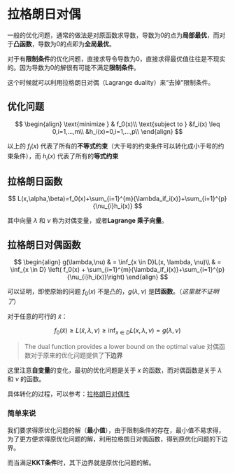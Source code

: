 # 拉格朗日对偶

一般的优化问题，通常的做法是对原函数求导数，导数为0的点为**局部最优**，而对于**凸函数**，导数为0的点即为**全局最优**。

对于有**限制条件**的优化问题，直接求导令导数为0，直接求得最优值往往是不现实的。因为导数为0的解很有可能不满足**限制条件**。

这个时候就可以利用拉格朗日对偶（Lagrange duality）来“去掉”限制条件。

## 优化问题

$$
\begin{align}
\text{minimize } & f_0(x)\\
\text{subject to } &f_i(x) \leq 0,i=1,...,m\\
&h_i(x)=0,i=1,…,p\\
\end{align}
$$

以上的 $f_i(x)$ 代表了所有的**不等式约束**（大于号的约束条件可以转化成小于号的约束条件），而 $h_i(x)$ 代表了所有的**等式约束**

## 拉格朗日函数

$$
L(x,\alpha,\beta)=f_0(x)+\sum_{i=1}^{m}{\lambda_if_i(x)}+\sum_{i=1}^{p}{\nu_{i}h_i(x)}
$$

其中向量 $\lambda$ 和 $\nu$ 称为对偶变量，或者**Lagrange 乘子向量**。

## 拉格朗日对偶函数

$$
\begin{align}
g(\lambda,\nu)
& = \inf_{x \in D}L(x, \lambda, \nu)\\
& = \inf_{x \in D} \left( f_0(x) + \sum_{i=1}^{m}{\lambda_if_i(x)}+\sum_{i=1}^{p}{\nu_{i}h_i(x)}\right)
\end{align}
$$

可以证明，即使原始的问题 $f_0(x)$ 不是凸的，$g(\lambda,\nu)$ 是**凹函数**。（*这里就不证明了*）

对于任意的可行的 $\tilde{x}$：

$$
f_0(\tilde{x}) \geq L(\tilde{x}, \lambda, \nu) \geq \inf_{x \in D} L(x, \lambda, \nu) = g(\lambda,\nu)
$$

> The dual function provides a lower bound on the optimal value
对偶函数对于原来的优化问题提供了**下边界**

这里注意**自变量**的变化，最初的优化问题是关于 $x$ 的函数，而对偶函数是关于 $\lambda$ 和 $\nu$ 的函数。

具体转化的过程，可以参考：[拉格朗日对偶性](http://xiaosheng.me/2017/05/01/article55/)

### 简单来说

我们要求得原优化问题的解（**最小值**），由于限制条件的存在，最小值不易求得，为了更方便求得原优化问题的解，利用拉格朗日对偶函数，得到原优化问题的下边界。

而当满足**KKT条件**时，其下边界就是原优化问题的解。